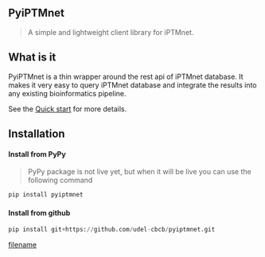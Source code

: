 ## PyiPTMnet

> A simple and lightweight client library for iPTMnet.

## What is it

PyiPTMnet is a thin wrapper around the rest api of iPTMnet database. It makes it very easy to query iPTMnet database and integrate the results into any existing bioinformatics pipeline.    

See the [Quick start](quickstart.md) for more details.

## Installation

#### Install from PyPy
> PyPy package is not live yet, but when it will be live you can use the following command
``` python
pip install pyiptmnet
```

#### Install from github
``` python
pip install git+https://github.com/udel-cbcb/pyiptmnet.git
```


[filename](quickstart.md ':include')

